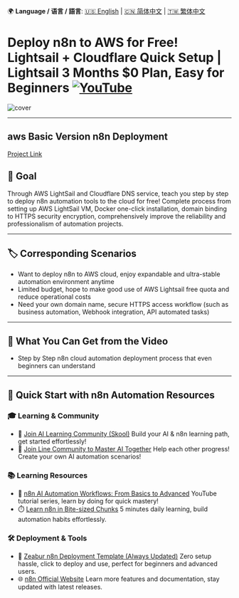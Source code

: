 🌍 **Language / 语言 / 語言**: [🇺🇸 English](./readme-en.md) | [🇨🇳 简体中文](./readme-cn.md) | [🇹🇼 繁体中文](./readme.md)

# Deploy n8n to AWS for Free! Lightsail + Cloudflare Quick Setup | Lightsail 3 Months $0 Plan, Easy for Beginners [![YouTube](https://img.shields.io/badge/Watch%20on-YouTube-red?logo=youtube)](https://youtu.be/VsYy-1CHtns)

![cover](https://github.com/qwedsazxc78/ai-automation-n8n/blob/main/n8n/28-deploy-n8n-in-aws/cover.png?raw=true)

---

## aws Basic Version n8n Deployment

[Project Link](https://github.com/qwedsazxc78/ai-automation-n8n/tree/main/cloud-ai/aws)

## 🎯 Goal

Through AWS LightSail and Cloudflare DNS service, teach you step by step to deploy n8n automation tools to the cloud for free!
Complete process from setting up AWS LightSail VM, Docker one-click installation, domain binding to HTTPS security encryption,
comprehensively improve the reliability and professionalism of automation projects.

---

## 🏷️ Corresponding Scenarios

* Want to deploy n8n to AWS cloud, enjoy expandable and ultra-stable automation environment anytime
* Limited budget, hope to make good use of AWS Lightsail free quota and reduce operational costs
* Need your own domain name, secure HTTPS access workflow (such as business automation, Webhook integration, API automated tasks)

---

## 📍 What You Can Get from the Video

* Step by Step n8n cloud automation deployment process that even beginners can understand

---

## 🚀 Quick Start with n8n Automation Resources

### 🎓 Learning & Community

* 🔗 [Join AI Learning Community (Skool)](https://www.skool.com/ai-brain-alex/about?ref=5dde9b20e8e7432aa9a01df6e89685f4)
  Build your AI & n8n learning path, get started effortlessly!
* 🔗 [Join Line Community to Master AI Together](https://line.me/ti/g2/ZypIgLSzVPweRBgBqKvaRU10WEmnotuZOr7Lpg)
  Help each other progress! Create your own AI automation scenarios!

### 📚 Learning Resources

* 🎥 [n8n AI Automation Workflows: From Basics to Advanced](https://youtube.com/playlist?list=PLUf88uk7T54I83MBdbuXgUuA8rVklF4FA&si=wHsQw8YJu-erSdLd)
  YouTube tutorial series, learn by doing for quick mastery!
* ⏱️ [Learn n8n in Bite-sized Chunks](https://youtube.com/playlist?list=PLUf88uk7T54Iv6LV2NFgdTghaX2cPhtgH&si=G3gj2qn179ZFUqAZ)
  5 minutes daily learning, build automation habits effortlessly.

### 🛠️ Deployment & Tools

* 🧩 [Zeabur n8n Deployment Template (Always Updated)](https://zeabur.com/zh-TW/templates/0TUVZ7?referralDesktop=qwedsazxc78)
  Zero setup hassle, click to deploy and use, perfect for beginners and advanced users.
* 🌐 [n8n Official Website](https://n8n.io/)
  Learn more features and documentation, stay updated with latest releases.
